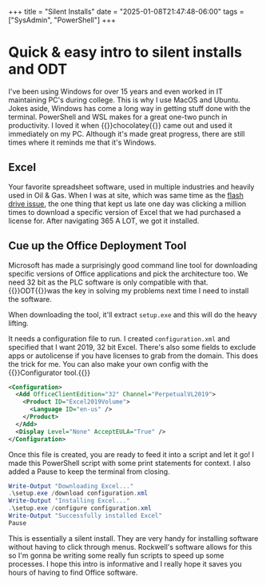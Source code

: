 +++
title = "Silent Installs"
date = "2025-01-08T21:47:48-06:00"
tags = ["SysAdmin", "PowerShell"]
+++

# Quick & easy intro to silent installs and ODT

I've been using Windows for over 15 years and even worked in IT maintaining PC's during college. This is why I use MacOS and Ubuntu. Jokes aside, Windows has come a long way in getting stuff done with the terminal. PowerShell and WSL makes for a great one-two punch in productivity. I loved it when 
{{<link href="https://chocolatey.org/">}}chocolatey{{</link>}} came out and used it immediately on my PC. Although it's made great progress, there are still times where it reminds me that it's Windows. 

## Excel 

Your favorite spreadsheet software, used in multiple industries and heavily used in Oil & Gas. When I was at site, which was same time as the [flash drive issue](./silent-installs.md), the one thing that kept us late one day was clicking a million times to download a specific version of Excel that we had purchased a license for. After navigating 365 A LOT, we got it installed. 

## Cue up the Office Deployment Tool

Microsoft has made a surprisingly good command line tool for downloading specific versions of Office applications and pick the architecture too. We need 32 bit as the PLC software is only compatible with that. {{<link href="https://www.microsoft.com/en-us/download/details.aspx?id=49117">}}ODT{{</link>}}was the key in solving my problems next time I need to install the software. 

When downloading the tool, it'll extract `setup.exe` and this will do the heavy lifting. 

It needs a configuration file to run. I created `configuration.xml` and specified that I want 2019, 32 bit Excel. There's also some fields to exclude apps or autolicense if you have licenses to grab from the domain. This does the trick for me. You can also make your own config with the 
{{<link href="https://config.office.com/deploymentsettings">}}Configurator tool.{{</link>}}


```xml
<Configuration>
  <Add OfficeClientEdition="32" Channel="PerpetualVL2019">
    <Product ID="Excel2019Volume">
      <Language ID="en-us" />
    </Product>
  </Add>
  <Display Level="None" AcceptEULA="True" />
</Configuration>
```

Once this file is created, you are ready to feed it into a script and let it go! I made this PowerShell script with some print statements for context. I also added a Pause to keep the terminal from closing. 

```PowerShell
Write-Output "Downloading Excel..."
.\setup.exe /download configuration.xml
Write-Output "Installing Excel..."
.\setup.exe /configure configuration.xml
Write-Output "Successfully installed Excel"
Pause
```

This is essentially a silent install. They are very handy for installing software without having to click through menus. Rockwell's software allows for this so I'm gonna be writing some really fun scripts to speed up some processes. I hope this intro is informative and I really hope it saves you hours of having to find Office software. 

